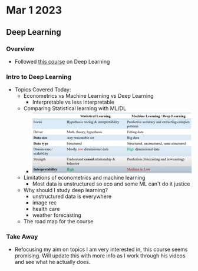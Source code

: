 # Mar 1 2023
## Deep Learning

### Overview

- Followed [this course](https://www.youtube.com/watch?v=wdVQ-EGIbxM&ab_channel=PedramJahangiry) on Deep Learning

### Intro to Deep Learning

- Topics Covered Today:
  - Econometrics vs Machine Learning vs Deep Learning
    - Interpretable vs less interpretable
  - Comparing Statistical learning with ML/DL
    - ![differences](/learning_log/assets/Screenshot%202023-03-01%20164302.png)
  - Limitations of econometrics and machine learning
    - Most data is unstructured so eco and some ML can't do it justice
  - Why should I study deep learning?
    - unstructured data is everywhere
    - image rec
    - health care
    - weather forecasting
  - The road map for the course

### Take Away

- Refocusing my aim on topics I am very interested in, this course seems promising. Will update this with more info as I work through his videos and see what he actually does.
